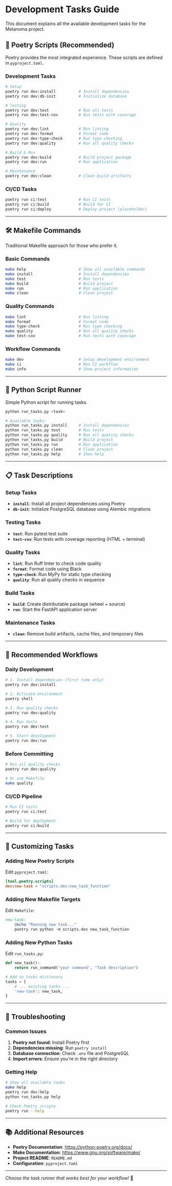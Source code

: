 # Development Tasks Guide

This document explains all the available development tasks for the Melanoma project.

## 🚀 **Poetry Scripts (Recommended)**

Poetry provides the most integrated experience. These scripts are defined in `pyproject.toml`.

### **Development Tasks**
```bash
# Setup
poetry run dev:install          # Install dependencies
poetry run dev:db-init          # Initialize database

# Testing
poetry run dev:test             # Run all tests
poetry run dev:test-cov         # Run tests with coverage

# Quality
poetry run dev:lint             # Run linting
poetry run dev:format           # Format code
poetry run dev:type-check       # Run type checking
poetry run dev:quality          # Run all quality checks

# Build & Run
poetry run dev:build            # Build project package
poetry run dev:run              # Run application

# Maintenance
poetry run dev:clean            # Clean build artifacts
```

### **CI/CD Tasks**
```bash
poetry run ci:test              # Run CI tests
poetry run ci:build             # Build for CI
poetry run ci:deploy            # Deploy project (placeholder)
```

---

## 🛠️ **Makefile Commands**

Traditional Makefile approach for those who prefer it.

### **Basic Commands**
```bash
make help                       # Show all available commands
make install                    # Install dependencies
make test                       # Run tests
make build                      # Build project
make run                        # Run application
make clean                      # Clean project
```

### **Quality Commands**
```bash
make lint                       # Run linting
make format                     # Format code
make type-check                 # Run type checking
make quality                    # Run all quality checks
make test-cov                   # Run tests with coverage
```

### **Workflow Commands**
```bash
make dev                        # Setup development environment
make ci                         # Run CI workflow
make info                       # Show project information
```

---

## 🐍 **Python Script Runner**

Simple Python script for running tasks.

```bash
python run_tasks.py <task>

# Available tasks:
python run_tasks.py install     # Install dependencies
python run_tasks.py test        # Run tests
python run_tasks.py quality     # Run all quality checks
python run_tasks.py build       # Build project
python run_tasks.py run         # Run application
python run_tasks.py clean       # Clean project
python run_tasks.py help        # Show help
```

---

## 📋 **Task Descriptions**

### **Setup Tasks**
- **`install`**: Install all project dependencies using Poetry
- **`db-init`**: Initialize PostgreSQL database using Alembic migrations

### **Testing Tasks**
- **`test`**: Run pytest test suite
- **`test-cov`**: Run tests with coverage reporting (HTML + terminal)

### **Quality Tasks**
- **`lint`**: Run Ruff linter to check code quality
- **`format`**: Format code using Black
- **`type-check`**: Run MyPy for static type checking
- **`quality`**: Run all quality checks in sequence

### **Build Tasks**
- **`build`**: Create distributable package (wheel + source)
- **`run`**: Start the FastAPI application server

### **Maintenance Tasks**
- **`clean`**: Remove build artifacts, cache files, and temporary files

---

## 🎯 **Recommended Workflows**

### **Daily Development**
```bash
# 1. Install dependencies (first time only)
poetry run dev:install

# 2. Activate environment
poetry shell

# 3. Run quality checks
poetry run dev:quality

# 4. Run tests
poetry run dev:test

# 5. Start development
poetry run dev:run
```

### **Before Committing**
```bash
# Run all quality checks
poetry run dev:quality

# Or use Makefile
make quality
```

### **CI/CD Pipeline**
```bash
# Run CI tests
poetry run ci:test

# Build for deployment
poetry run ci:build
```

---

## 🔧 **Customizing Tasks**

### **Adding New Poetry Scripts**
Edit `pyproject.toml`:
```toml
[tool.poetry.scripts]
dev:new-task = "scripts.dev:new_task_function"
```

### **Adding New Makefile Targets**
Edit `Makefile`:
```makefile
new-task:
	@echo "Running new task..."
	poetry run python -m scripts.dev new_task_function
```

### **Adding New Python Tasks**
Edit `run_tasks.py`:
```python
def new_task():
    return run_command("your command", "Task description")

# Add to tasks dictionary
tasks = {
    # ... existing tasks ...
    'new-task': new_task,
}
```

---

## 🚨 **Troubleshooting**

### **Common Issues**
1. **Poetry not found**: Install Poetry first
2. **Dependencies missing**: Run `poetry install`
3. **Database connection**: Check `.env` file and PostgreSQL
4. **Import errors**: Ensure you're in the right directory

### **Getting Help**
```bash
# Show all available tasks
make help
poetry run dev:help
python run_tasks.py help

# Check Poetry scripts
poetry run --help
```

---

## 📚 **Additional Resources**

- **Poetry Documentation**: https://python-poetry.org/docs/
- **Make Documentation**: https://www.gnu.org/software/make/
- **Project README**: `README.md`
- **Configuration**: `pyproject.toml`

---

*Choose the task runner that works best for your workflow!* 🎯
